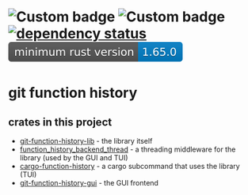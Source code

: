 # ![Custom badge](https://img.shields.io/endpoint?color=green&url=https%3A%2F%2Fraw.githubusercontent.com%2Fmendelsshop%2Fgit_function_history%2Fstats%2Floc.json) ![Custom badge](https://img.shields.io/endpoint?color=green&url=https%3A%2F%2Fraw.githubusercontent.com%2Fmendelsshop%2Fgit_function_history%2Fstats%2Fdownloads.json) [![dependency status](https://deps.rs/repo/github/mendelsshop/git_function_history/status.svg)](https://deps.rs/repo/github/mendelsshop/git_function_history) ![msrv](./resources/msrv.svg)

# git function history

## crates in this project

* [git-function-history-lib](https://github.com/mendelsshop/git_function_history/tree/main/git-function-history-lib) - the library itself
* [function_history_backend_thread](https://github.com/mendelsshop/git_function_history/tree/main/function_history_backend_thread) - a threading middleware for the library (used by the GUI and TUI)
* [cargo-function-history](https://github.com/mendelsshop/git_function_history/tree/main/cargo-function-history) - a cargo subcommand that uses the library (TUI)
* [git-function-history-gui](https://github.com/mendelsshop/git_function_history/tree/main/git-function-history-gui) - the GUI frontend
